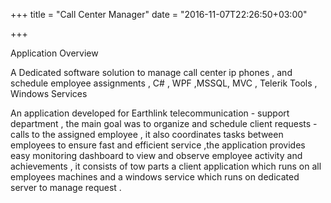 +++
title = "Call Center Manager"
date = "2016-11-07T22:26:50+03:00"

+++

Application Overview

A Dedicated software solution to manage call center ip phones , and schedule employee assignments , C# , WPF ,MSSQL, MVC ,  Telerik Tools , Windows Services

An application developed for Earthlink telecommunication  - support department , the main goal was to organize and schedule client requests - calls  to the assigned employee , it also coordinates tasks between employees to ensure fast and efficient service  ,the application provides easy monitoring dashboard to view and observe employee activity and achievements , it consists of tow parts a client application which runs on all employees machines and a windows service which runs on dedicated server to manage request .
